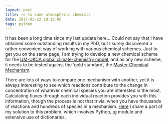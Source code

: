 ```yaml
---
layout: post
title: re to same atmospheric chemists
date: 2017-03-22 19:12:00
tags: python
---
```


It has been a long time since my last update here… Could not say that I have obtained some outstanding results in my PhD, but I surely discovered a rather convenient way of working with various chemical schemes. Just to get you on the same page, I am trying to develop a new chemical scheme for the [UM-UKCA global climate-chemistry model](https://www.ukca.ac.uk/wiki/index.php/UKCA), and as any new scheme, it needs to be tested against the ‘gold standard’, the [Master Chemical Mechanism](http://mcm.york.ac.uk/home.htt).

There are lots of ways to compare one mechanism with another, yet it is always interesting to see which reactions contribute to the change in concentration of whatever chemical species you are interested in the most. Calculating fluxes through each individual reaction provides you with this information, though the process is not that trivial when you have thousands of reactions and hundreds of species in a mechanism. [Here](https://ueapy.github.io/regular-expressions-and-how-to-use-them.html) I share a part of my solution to this problem, which involves Python, [re](https://docs.python.org/3.5/library/re.html) module and extensive use of dictionaries.
